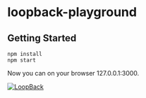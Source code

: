 # loopback-playground

## Getting Started

```
npm install
npm start
```

Now you can on your browser 127.0.0.1:3000.

[![LoopBack](https://github.com/strongloop/loopback-next/raw/master/docs/site/imgs/branding/Powered-by-LoopBack-Badge-(blue)-@2x.png)](http://loopback.io/)
